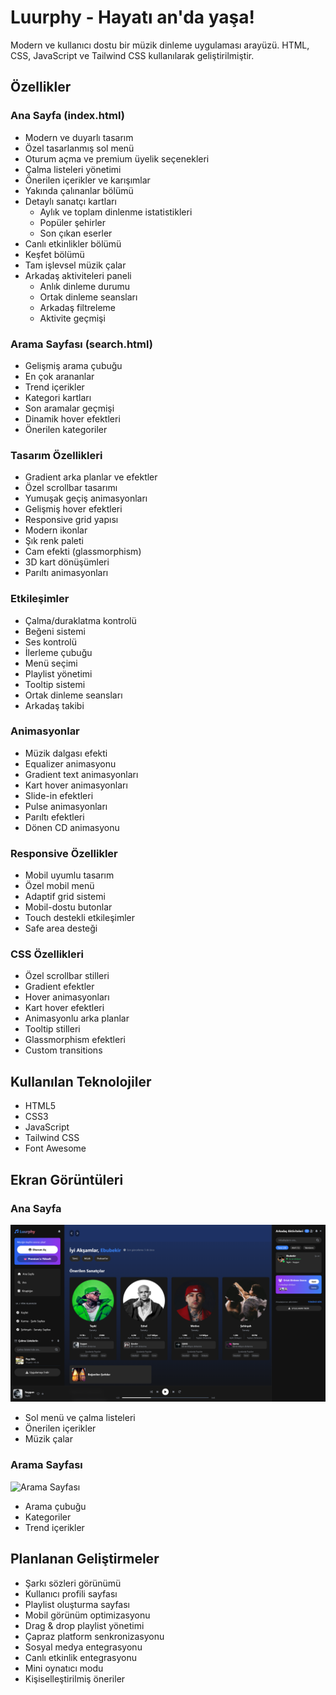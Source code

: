 # Luurphy - Hayatı an'da yaşa!

Modern ve kullanıcı dostu bir müzik dinleme uygulaması arayüzü. HTML, CSS, JavaScript ve Tailwind CSS kullanılarak geliştirilmiştir.

## Özellikler

### Ana Sayfa (index.html)
- Modern ve duyarlı tasarım
- Özel tasarlanmış sol menü
- Oturum açma ve premium üyelik seçenekleri
- Çalma listeleri yönetimi 
- Önerilen içerikler ve karışımlar
- Yakında çalınanlar bölümü
- Detaylı sanatçı kartları
  - Aylık ve toplam dinlenme istatistikleri
  - Popüler şehirler
  - Son çıkan eserler
- Canlı etkinlikler bölümü
- Keşfet bölümü
- Tam işlevsel müzik çalar
- Arkadaş aktiviteleri paneli
  - Anlık dinleme durumu
  - Ortak dinleme seansları
  - Arkadaş filtreleme
  - Aktivite geçmişi

### Arama Sayfası (search.html)
- Gelişmiş arama çubuğu
- En çok arananlar
- Trend içerikler
- Kategori kartları
- Son aramalar geçmişi
- Dinamik hover efektleri
- Önerilen kategoriler

### Tasarım Özellikleri
- Gradient arka planlar ve efektler
- Özel scrollbar tasarımı
- Yumuşak geçiş animasyonları
- Gelişmiş hover efektleri
- Responsive grid yapısı
- Modern ikonlar
- Şık renk paleti
- Cam efekti (glassmorphism)
- 3D kart dönüşümleri
- Parıltı animasyonları

### Etkileşimler
- Çalma/duraklatma kontrolü
- Beğeni sistemi
- Ses kontrolü
- İlerleme çubuğu
- Menü seçimi
- Playlist yönetimi
- Tooltip sistemi
- Ortak dinleme seansları
- Arkadaş takibi

### Animasyonlar
- Müzik dalgası efekti
- Equalizer animasyonu
- Gradient text animasyonları
- Kart hover animasyonları
- Slide-in efektleri
- Pulse animasyonları
- Parıltı efektleri
- Dönen CD animasyonu

### Responsive Özellikler
- Mobil uyumlu tasarım
- Özel mobil menü
- Adaptif grid sistemi
- Mobil-dostu butonlar
- Touch destekli etkileşimler
- Safe area desteği

### CSS Özellikleri
- Özel scrollbar stilleri
- Gradient efektler
- Hover animasyonları
- Kart hover efektleri
- Animasyonlu arka planlar
- Tooltip stilleri
- Glassmorphism efektleri
- Custom transitions

## Kullanılan Teknolojiler
- HTML5
- CSS3
- JavaScript
- Tailwind CSS
- Font Awesome

## Ekran Görüntüleri

### Ana Sayfa
![Ana Sayfa](screenshots/home.png)
- Sol menü ve çalma listeleri
- Önerilen içerikler
- Müzik çalar

### Arama Sayfası
![Arama Sayfası](screenshots/search.png)
- Arama çubuğu
- Kategoriler
- Trend içerikler

## Planlanan Geliştirmeler
- Şarkı sözleri görünümü
- Kullanıcı profili sayfası
- Playlist oluşturma sayfası
- Mobil görünüm optimizasyonu
- Drag & drop playlist yönetimi
- Çapraz platform senkronizasyonu
- Sosyal medya entegrasyonu
- Canlı etkinlik entegrasyonu
- Mini oynatıcı modu
- Kişiselleştirilmiş öneriler
